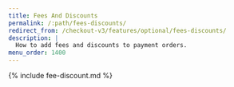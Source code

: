 ```yaml
---
title: Fees And Discounts
permalink: /:path/fees-discounts/
redirect_from: /checkout-v3/features/optional/fees-discounts/
description: |
  How to add fees and discounts to payment orders.
menu_order: 1400
---
```


{% include fee-discount.md %}
